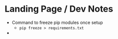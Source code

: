 # Landing Page / Dev Notes
- Command to freeze pip modules once setup
    - `pip freeze > requirements.txt`
- 
